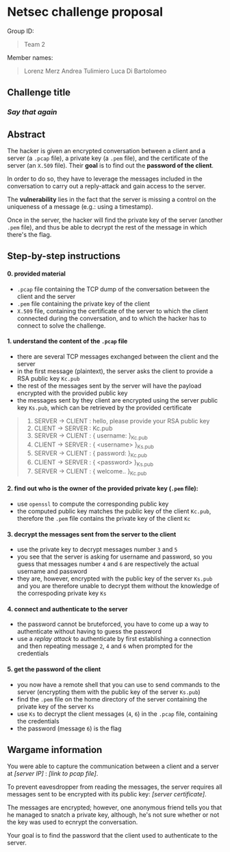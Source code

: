 Netsec challenge proposal
===
Group ID:
>Team 2

Member names:
>Lorenz Merz
>Andrea Tulimiero
>Luca Di Bartolomeo

## Challenge title
### ***Say that again***

## Abstract
The hacker is given an encrypted conversation between a client and a server (a `.pcap` file), a private key (a `.pem` file), and the certificate of the server (an `X.509` file). 
Their **goal** is to find out the **password of the client**.

In order to do so, they have to leverage the messages included in the conversation to carry out a reply-attack and gain access to the server.

The **vulnerability** lies in the fact that the server is missing a control on the uniqueness of a message (e.g.: using a timestamp).

Once in the server, the hacker will find the private key of the server (another `.pem` file), and thus be able to decrypt the rest of the message in which there's the flag.

## Step-by-step instructions

#### 0. provided material

- `.pcap` file containing the TCP dump of the conversation between the client and the server
- `.pem` file containing the private key of the client
- `X.509` file, containing the certificate of the server to which the client connected during the conversation, and to which the hacker has to connect to solve the challenge.



#### 1. understand the content of the `.pcap` file

- there are several TCP messages exchanged between the client and the server
- in the first message (plaintext), the server asks the client to provide a RSA public key `Kc.pub`
- the rest of the messages sent by the server will have the payload encrypted with the provided public key
- the messages sent by they client are encrypted using the server public key `Ks.pub`, which can be retrieved by the provided certificate

<!--
```
SERVER has asymmetric RSA key pair (Ks, Ks.pub)
CLIENT has asymmetric RSA key pair (Kc, Kc.pub)

    1) SERVER -> CLIENT : hello, please provide your RSA public key
    2) CLIENT -> SERVER : Kc.pub
    3) SERVER -> CLIENT : { username: }Kc.pub
    4) CLIENT -> SERVER : { <username> }Ks.pub
    5) SERVER -> CLIENT : { password: }Kc.pub
    6) CLIENT -> SERVER : { <password> }Ks.pub
    7) SERVER -> CLIENT : { welcome.. }Kc.pub
```
-->


> 1) SERVER &rarr; CLIENT : hello, please provide your RSA public key  
> 2) CLIENT &rarr; SERVER : Kc.pub  
> 3) SERVER &rarr; CLIENT : { username: }<sub>Kc.pub</sub>  
> 4) CLIENT &rarr; SERVER : { &lt;username&gt; }<sub>Ks.pub</sub>  
> 5) SERVER &rarr; CLIENT : { password: }<sub>Kc.pub</sub>  
> 6) CLIENT &rarr; SERVER : { &lt;password&gt; }<sub>Ks.pub</sub>  
> 7) SERVER &rarr; CLIENT : { welcome.. }<sub>Kc.pub</sub>  

#### 2. find out who is the owner of the provided private key (`.pem` file):
- use `openssl` to compute the corresponding public key
- the computed public key matches the public key of the client `Kc.pub`, therefore the `.pem` file contains the private key of the client `Kc`

#### 3. decrypt the messages sent from the server to the client
- use the private key to decrypt messages number `3` and `5`
- you see that the server is asking for username and password, so you guess that messages number `4` and `6` are respectively the actual username and password
- they are, however, encrypted with the public key of the server `Ks.pub` and you are therefore unable to decrypt them without the knowledge of the correspoding private key `Ks`


#### 4. connect and authenticate to the server
- the password cannot be bruteforced, you have to come up a way to authenticate without having to guess the password
- use a *replay attack* to authenticate by first establishing a connection and then repeating message `2`, `4` and `6` when prompted for the credentials


#### 5. get the password of the client
- you now have a remote shell that you can use to send commands to the server (encrypting them with the public key of the server `Ks.pub`)
- find the `.pem` file on the home directory of the server containing the private key of the server `Ks`
- use `Ks` to decrypt the client messages (`4`, `6`) in the `.pcap` file, containing the credentials
- the password (message `6`) is the flag

## Wargame information

You were able to capture the communication between a client and a server at *[server IP]* : *[link to pcap file]*.

To prevent eavesdropper from reading the messages, the server requires all messages sent to be encrypted with its public key: *[server certificate]*.

The messages are encrypted; however, one anonymous friend tells you that he managed to snatch a private key, although, he's not sure whether or not the key was used to ecnrypt the conversation.

Your goal is to find the password that the client used to authenticate to the server.
